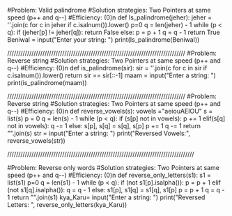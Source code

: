 #Problem: Valid palindrome
#Solution strategies: Two Pointers at same speed (p++ and q--)
#Efficiency: (0)n
def Is_palindrome(jeher):
    jeher = ''.join(c for c in jeher if c.isalnum()).lower()
    p=0
    q = len(jeher) - 1
    while (p < q):
        if (jeher[p] != jeher[q]):
            return False
        else:
            p = p + 1
            q = q - 1
            return True
Beniwal = input("Enter your string: ")
print(Is_palindrome(Beniwal))


/////////////////////////////////////////////////////////////////////////////////
#Problem: Reverse string
#Solution strategies: Two Pointers at same speed (p++ and q--)
#Efficiency: (0)n
def is_palindrome(sir):
    sir = ''.join(c for c in sir if c.isalnum()).lower()
    return sir == sir[::-1]
maam = input("Enter a string: ")
print(is_palindrome(maam))


/////////////////////////////////////////////////////////////////////////////////
#Problem: Reverse string
#Solution strategies: Two Pointers at same speed (p++ and q--)
#Efficiency: (0)n
def reverse_vowels(s):
    vowels ="aeiouAEIOU"
    s = list(s)
    p = 0
    q = len(s) - 1
    while (p < q):
        if (s[p] not in vowels):
            p += 1
        elif(s[q] not in vowels):
            q -= 1
        else:
            s[p], s[q] = s[q], s[p]
            p += 1
            q -= 1
    return "".join(s)
str = input("Enter a string: ")
print("Reversed Vowels:", reverse_vowels(str))

/////////////////////////////////////////////////////////////////////////////////////

#Problem: Reverse only words
#Solution strategies: Two Pointers at same speed (p++ and q--)
#Efficiency: (0)n
def reverse_only_letters(s1):
    s1 = list(s1)
    p=0
    q = len(s1) - 1
    while (p < q):
        if (not s1[p].isalpha()):
            p = p + 1
        elif (not s1[q].isalpha()):
            q = q - 1
        else:
            s1[p], s1[q] = s1[q], s1[p]
            p = p + 1
            q = q - 1
    return "".join(s1)
kya_Karu= input("Enter a string: ")
print("Reversed Letters: ", reverse_only_letters(kya_Karu))


